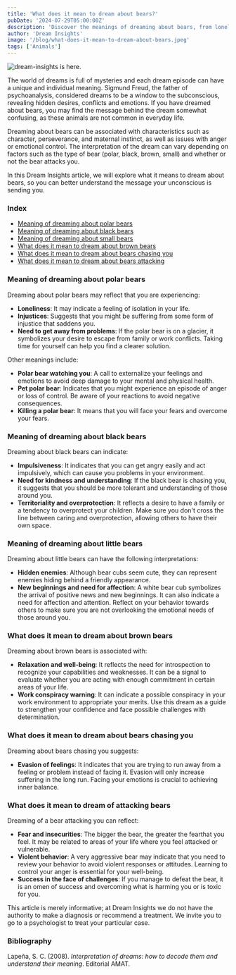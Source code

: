 ```yaml
---
title: 'What does it mean to dream about bears?'
pubDate: '2024-07-29T05:00:00Z'
description: 'Discover the meanings of dreaming about bears, from loneliness and anger to perseverance and success.'
author: 'Dream Insights'
image: '/blog/what-does-it-mean-to-dream-about-bears.jpeg'
tags: ['Animals']
---
```


![dream-insights is here.](/blog/what-does-it-mean-to-dream-about-bears.jpeg)

The world of dreams is full of mysteries and each dream episode can have a unique and individual meaning. Sigmund Freud, the father of psychoanalysis, considered dreams to be a window to the subconscious, revealing hidden desires, conflicts and emotions. If you have dreamed about bears, you may find the message behind the dream somewhat confusing, as these animals are not common in everyday life.

Dreaming about bears can be associated with characteristics such as character, perseverance, and maternal instinct, as well as issues with anger or emotional control. The interpretation of the dream can vary depending on factors such as the type of bear (polar, black, brown, small) and whether or not the bear attacks you.

In this Dream Insights article, we will explore what it means to dream about bears, so you can better understand the message your unconscious is sending you.

### Index

- [Meaning of dreaming about polar bears](#meaning-of-dreaming-about-polar-bears)
- [Meaning of dreaming about black bears](#meaning-of-dreaming-about-black-bears)
- [Meaning of dreaming about small bears](#meaning-of-dreaming-about-small-bears)
- [What does it mean to dream about brown bears](#what-does-it-mean-to-dream-about-brown-bears)
- [What does it mean to dream about bears chasing you](#what-does-it-mean-to-dream-about-bears-chasing-you)
- [What does it mean to dream about bears attacking](#what-does-it-mean-to-dream-about-bears-attacking)

### Meaning of dreaming about polar bears

Dreaming about polar bears may reflect that you are experiencing:

- **Loneliness**: It may indicate a feeling of isolation in your life.
- **Injustices**: Suggests that you might be suffering from some form of injustice that saddens you.
- **Need to get away from problems**: If the polar bear is on a glacier, it symbolizes your desire to escape from family or work conflicts. Taking time for yourself can help you find a clearer solution.

Other meanings include:

- **Polar bear watching you**: A call to externalize your feelings and emotions to avoid deep damage to your mental and physical health.
- **Pet polar bear**: Indicates that you might experience an episode of anger or loss of control. Be aware of your reactions to avoid negative consequences.
- **Killing a polar bear**: It means that you will face your fears and overcome your fears.

### Meaning of dreaming about black bears

Dreaming about black bears can indicate:

- **Impulsiveness**: It indicates that you can get angry easily and act impulsively, which can cause you problems in your environment.
- **Need for kindness and understanding**: If the black bear is chasing you, it suggests that you should be more tolerant and understanding of those around you.
- **Territoriality and overprotection**: It reflects a desire to have a family or a tendency to overprotect your children. Make sure you don't cross the line between caring and overprotection, allowing others to have their own space.

### Meaning of dreaming about little bears

Dreaming about little bears can have the following interpretations:

- **Hidden enemies**: Although bear cubs seem cute, they can represent enemies hiding behind a friendly appearance.
- **New beginnings and need for affection**: A white bear cub symbolizes the arrival of positive news and new beginnings. It can also indicate a need for affection and attention. Reflect on your behavior towards others to make sure you are not overlooking the emotional needs of those around you.

### What does it mean to dream about brown bears

Dreaming about brown bears is associated with:

- **Relaxation and well-being**: It reflects the need for introspection to recognize your capabilities and weaknesses. It can be a signal to evaluate whether you are acting with enough commitment in certain areas of your life.
- **Work conspiracy warning**: It can indicate a possible conspiracy in your work environment to appropriate your merits. Use this dream as a guide to strengthen your confidence and face possible challenges with determination.

### What does it mean to dream about bears chasing you

Dreaming about bears chasing you suggests:

- **Evasion of feelings**: It indicates that you are trying to run away from a feeling or problem instead of facing it. Evasion will only increase suffering in the long run. Facing your emotions is crucial to achieving inner balance.

### What does it mean to dream of attacking bears

Dreaming of a bear attacking you can reflect:

- **Fear and insecurities**: The bigger the bear, the greater the fearthat you feel. It may be related to areas of your life where you feel attacked or vulnerable.
- **Violent behavior**: A very aggressive bear may indicate that you need to review your behavior to avoid violent responses or attitudes. Learning to control your anger is essential for your well-being.
- **Success in the face of challenges**: If you manage to defeat the bear, it is an omen of success and overcoming what is harming you or is toxic for you.

This article is merely informative; at Dream Insights we do not have the authority to make a diagnosis or recommend a treatment. We invite you to go to a psychologist to treat your particular case.

### Bibliography

Lapeña, S. C. (2008). *Interpretation of dreams: how to decode them and understand their meaning*. Editorial AMAT.